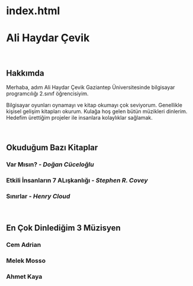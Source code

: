# index.html
<h1>Ali Haydar Çevik</h1>

<!-- Altbaşlıkları eklemeyi unutma -->
<br />
<h2>Hakkımda</h2>

<p>
  Merhaba, adım Ali Haydar Çevik Gaziantep Üniversitesinde bilgisayar
  programcılığı 2.sınıf öğrencisiyim.
</p>
<p>
  Bilgisayar oyunları oynamayı ve kitap okumayı çok seviyorum. Genellikle
  kişisel gelişim kitapları okurum. Kulağa hoş gelen bütün müzikleri dinlerim.
  Hedefim ürettiğim projeler ile insanlara kolaylıklar sağlamak.
</p>
<br />
<h2>Okuduğum Bazı Kitaplar</h2>

<h3>Var Mısın? - <i>Doğan Cüceloğlu</i></h3>

<h3>Etkili İnsanların 7 ALışkanlığı - <i>Stephen R. Covey</i></h3>

<h3>Sınırlar - <i>Henry Cloud</i></h3>
<br />
<h2>En Çok Dinlediğim 3 Müzisyen</h2>

<h3>Cem Adrian</h3>

<h3>Melek Mosso</h3>

<h3>Ahmet Kaya</h3>
